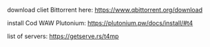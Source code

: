 download cliet Bittorrent here: https://www.qbittorrent.org/download                                          

                                                     
install Cod WAW Plutonium: https://plutonium.pw/docs/install/#t4


list of servers: https://getserve.rs/t4mp
